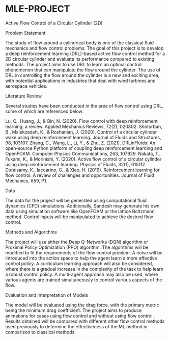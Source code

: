 # MLE-PROJECT
Active Flow Control of a Circular Cylinder (2D)


Problem Statement


The study of flow around a cylindrical body is one of the classical fluid mechanics and flow control problems. The goal of this project is to develop a deep reinforcement learning (DRL)-based active flow control method for a 2D circular cylinder and evaluate its performance compared to existing methods. The project aims to use DRL to learn an optimal control phenomenon that can manipulate the flow around the cylinder. The use of DRL in controlling the flow around the cylinder is a new and exciting area, with potential applications in industries that deal with wind turbines and aerospace vehicles.

Literature Review

Several studies have been conducted in the area of flow control using DRL, some of which are referenced below:

Lu, Q., Huang, J., & Qin, N. (2020). Flow control with deep reinforcement learning: a review. Applied Mechanics Reviews, 72(2), 020802.
Shotorban, B., Malekzadeh, K., & Roshanian, J. (2020). Control of a circular cylinder wake using deep reinforcement learning. Journal of Fluids and Structures, 98, 103107.
Zhang, C., Wang, L., Li, Y., & Zhu, Z. (2021). DRLinFluids: An open-source Python platform of coupling deep reinforcement learning and OpenFOAM. Computer Physics Communications, 263, 107929.
Nakata, T., Fukami, K., & Morinishi, Y. (2020). Active flow control of a circular cylinder using deep reinforcement learning. Physics of Fluids, 32(1), 015112.
Duraisamy, K., Iaccarino, G., & Xiao, H. (2019). Reinforcement learning for flow control: A review of challenges and opportunities. Journal of Fluid Mechanics, 859, P1.


Data

The data for the project will be generated using computational fluid dynamics (CFD) simulations. Additionally, Sandesh may generate his own data using simulation software like OpenFOAM or the lattice Boltzmann method. Control inputs will be manipulated to achieve the desired flow control.

Methods and Algorithms

The project will use either the Deep Q-Networks (DQN) algorithm or Proximal Policy Optimization (PPO) algorithm. The algorithms will be modified to fit the requirements of the flow control problem. A noise will be introduced into the action space to help the agent learn a more effective control policy. A curriculum learning approach will also be considered, where there is a gradual increase in the complexity of the task to help learn a robust control policy. A multi-agent approach may also be used, where various agents are trained simultaneously to control various aspects of the flow.

Evaluation and Interpretation of Models

The model will be evaluated using the drag force, with the primary metric being the minimum drag coefficient. The project aims to produce animations for cases using flow control and without using flow control. Results obtained will be compared with different other flow control methods used previously to determine the effectiveness of the ML method in comparison to classical methods.

